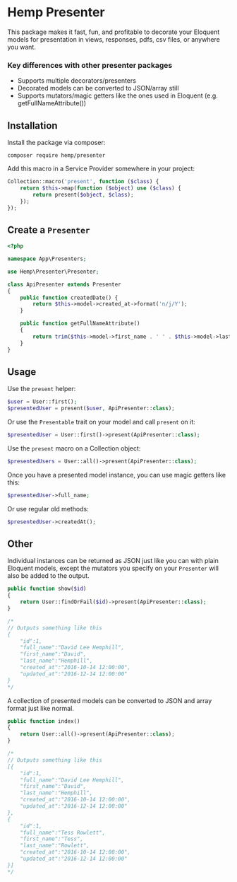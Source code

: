 # Hemp Presenter

This package makes it fast, fun, and profitable to decorate your Eloquent models for presentation in views, responses, pdfs, csv files, or anywhere you want.

### Key differences with other presenter packages
- Supports multiple decorators/presenters
- Decorated models can be converted to JSON/array still
- Supports mutators/magic getters like the ones used in Eloquent (e.g. getFullNameAttribute())

## Installation

Install the package via composer:

```
composer require hemp/presenter
```

Add this macro in a Service Provider somewhere in your project:

```php
Collection::macro('present', function ($class) {
    return $this->map(function ($object) use ($class) {
        return present($object, $class);
    });
});
```

## Create a `Presenter`

```php
<?php

namespace App\Presenters;

use Hemp\Presenter\Presenter;

class ApiPresenter extends Presenter
{
    public function createdDate() {
        return $this->model->created_at->format('n/j/Y');
    }

    public function getFullNameAttribute()
    {
        return trim($this->model->first_name . ' ' . $this->model->last_name);
    }
}
```

## Usage

Use the `present` helper:

```php
$user = User::first();
$presentedUser = present($user, ApiPresenter::class);
```

Or use the `Presentable` trait on your model and call `present` on it:

```php
$presentedUser = User::first()->present(ApiPresenter::class);
```

Use the `present` macro on a Collection object:

```php
$presentedUsers = User::all()->present(ApiPresenter::class);
```

Once you have a presented model instance, you can use magic getters like this:

```php
$presentedUser->full_name;
```

Or use regular old methods:

```php
$presentedUser->createdAt();
```

## Other

Individual instances can be returned as JSON just like you can with plain Eloquent models, except the mutators you specify on your `Presenter` will also be added to the output.

```php
public function show($id)
{
    return User::findOrFail($id)->present(ApiPresenter::class);
}

/*
// Outputs something like this
{
    "id":1,
    "full_name":"David Lee Hemphill",
    "first_name":"David",
    "last_name":"Hemphill",
    "created_at":"2016-10-14 12:00:00",
    "updated_at":"2016-12-14 12:00:00"
}
*/
```

A collection of presented models can be converted to JSON and array format just like normal.

```php
public function index()
{
    return User::all()->present(ApiPresenter::class);    
}

/*
// Outputs something like this
[{
    "id":1,
    "full_name":"David Lee Hemphill",
    "first_name":"David",
    "last_name":"Hemphill",
    "created_at":"2016-10-14 12:00:00",
    "updated_at":"2016-12-14 12:00:00"
},
{
    "id":1,
    "full_name":"Tess Rowlett",
    "first_name":"Tess",
    "last_name":"Rowlett",
    "created_at":"2016-10-14 12:00:00",
    "updated_at":"2016-12-14 12:00:00"
}]
*/
```
